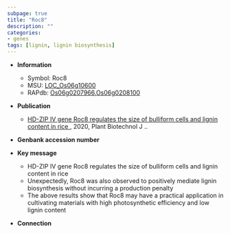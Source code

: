 ```yaml
---
subpage: true
title: "Roc8"
description: ""
categories:
- genes
tags: [lignin, lignin biosynthesis]
---
```


* **Information**  
    + Symbol: Roc8  
    + MSU: [LOC_Os06g10600](http://rice.plantbiology.msu.edu/cgi-bin/ORF_infopage.cgi?orf=LOC_Os06g10600)  
    + RAPdb: [Os06g0207966](http://rapdb.dna.affrc.go.jp/viewer/gbrowse_details/irgsp1?name=Os06g0207966),[Os06g0208100](http://rapdb.dna.affrc.go.jp/viewer/gbrowse_details/irgsp1?name=Os06g0208100)  

* **Publication**  
    + [HD-ZIP IV gene Roc8 regulates the size of bulliform cells and lignin content in rice ](http://www.ncbi.nlm.nih.gov/pubmed?term=HD-ZIP+IV+gene+Roc8+regulates+the+size+of+bulliform+cells+and+lignin+content+in+rice+%5BTitle%5D), 2020, Plant Biotechnol J ..

* **Genbank accession number**  

* **Key message**  
    + HD-ZIP IV gene Roc8 regulates the size of bulliform cells and lignin content in rice
    + Unexpectedly, Roc8 was also observed to positively mediate lignin biosynthesis without incurring a production penalty
    + The above results show that Roc8 may have a practical application in cultivating materials with high photosynthetic efficiency and low lignin content

* **Connection**  



